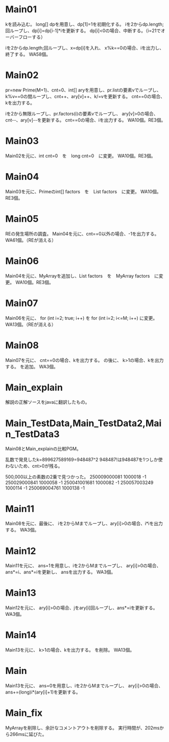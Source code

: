 # Main01
kを読み込む。
long[] dpを用意し、dp[1]=1を初期化する。
iを2からdp.length;回ループし、dp[i]=dp[i-1]*iを更新する。
dp[i]<0の場合、中断する。（i=21でオーバーフローする）

iを2からdp.length;回ループし、x=dp[i]を入れ、
x%k==0の場合、iを出力し、終了する。
WA58個。

# Main02
pr=new Prime(M+1)、cnt=0、int[] aryを用意し、pr.listの要素vでループし、
k%v==0の間ループし、cnt++、ary[v]++、k/=vを更新する。
cnt==0の場合、kを出力する。

iを2から無限ループし、pr.factors(i)の要素vでループし、
ary[v]>0の場合、cnt--、ary[v]--を更新する。
cnt==0の場合、iを出力する。
WA10個。RE3個。

# Main03
Main02を元に、int cnt=0　を　long cnt=0　に変更。
WA10個。RE3個。

# Main04
Main03を元に、Primeのint[] factors　を　List<Integer> factors　に変更。
WA10個。RE3個。

# Main05
REの発生場所の調査。
Main04を元に、cnt==0以外の場合、-1を出力する。
WA61個。（REが消える）

# Main06
Main04を元に、MyArrayを追加し、List<Integer> factors　を　MyArray factors　に変更。
WA10個。RE3個。

# Main07
Main06を元に、
for (int i=2; true; i++)
を
for (int i=2; i<=M; i++)
に変更。
WA13個。（REが消える）

# Main08
Main07を元に、
cnt==0の場合、kを出力する。
の後に、
k>1の場合、kを出力する。
を追加。
WA3個。

# Main\_explain
解説の正解ソースをjavaに翻訳したもの。

# Main\_TestData,Main\_TestData2,Main\_TestData3
Main08とMain\_explainの比較PGM。

乱数で発見したk=899627589169=948487^2
948487!は948487を1つしか使わないため、cnt>0が残る。

500,000以上の素数の2乗で見つかった。
250009000081 1000018 -1
250029000841 1000058 -1
250041001681 1000082 -1
250057003249 1000114 -1
250069004761 1000138 -1

# Main11
Main08を元に、最後に、
iを2からMまでループし、ary[i]>0の場合、i\*iを出力する。
WA3個。

# Main12
Main11を元に、
ans=1を用意し、iを2からMまでループし、
ary[i]>0の場合、ans*=i、ans*=iを更新し、
ansを出力する。
WA3個。

# Main13
Main12を元に、
ary[i]>0の場合、jをary[i]回ループし、ans*=iを更新する。
WA3個。

# Main14
Main13を元に、
k>1の場合、kを出力する。
を削除。
WA13個。

# Main
Main13を元に、
ans=0を用意し、iを2からMまでループし、
ary[i]>0の場合、ans+=(long)i*(ary[i]+1)を更新する。

# Main\_fix
MyArrayを削除し、余計なコメントアウトを削除する。
実行時間が、202msから266msに延びた。

